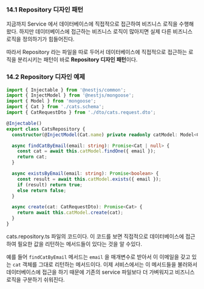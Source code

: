 ### 14.1 Repository 디자인 패턴

지금까지 Service 에서 데이터베이스에 직접적으로 접근하여 비즈니스 로직을 수행해왔다. 하지만 데이터베이스에 접근하는 비즈니스 로직이 많아지면 실제 다른 비즈니스 로직을 정의하기가 힘들어진다. 

따라서 Repository 라는 파일을 따로 두어서 데이터베이스에 직접적으로 접근하는 로직을 분리시키는 패턴이 바로 **Repository 디자인 패턴**이다.

### 14.2 Repository 디자인 예제

``` ts
import { Injectable } from '@nestjs/common';
import { InjectModel } from '@nestjs/mongoose';
import { Model } from 'mongoose';
import { Cat } from './cats.schema';
import { CatRequestDto } from './dto/cats.request.dto';

@Injectable()
export class CatsRepository {
  constructor(@InjectModel(Cat.name) private readonly catModel: Model<Cat>) {}

  async findCatByEmail(email: string): Promise<Cat | null> {
    const cat = await this.catModel.findOne({ email });
    return cat;
  }

  async existsByEmail(email: string): Promise<boolean> {
    const result = await this.catModel.exists({ email });
    if (result) return true;
    else return false;
  }

  async create(cat: CatRequestDto): Promise<Cat> {
    return await this.catModel.create(cat);
  }
}
```

cats.repository.ts 파일의 코드이다. 이 코드를 보면 직접적으로 데이터베이스에 접근하여 필요한 값을 리턴하는 메서드들이 있다는 것을 알 수있다.

예를 들어 `findCatByEmail` 메서드는 `email` 을 매개변수로 받아서 이 이메일을 갖고 있는 `cat` 객체를 그대로 리턴하는 메서드이다. 이제 서비스에서는 이 메서드들을 불러와서 데이터베이스에 접근을 하기 때문에 기존의 service 파일보다 더 가벼워지고 비즈니스 로직을 구분하기 쉬워진다.
